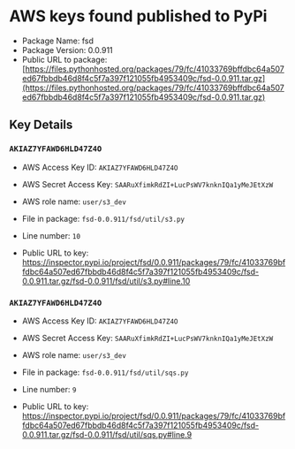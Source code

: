 # AWS keys found published to PyPi

* Package Name: fsd
* Package Version: 0.0.911
* Public URL to package: [https://files.pythonhosted.org/packages/79/fc/41033769bffdbc64a507ed67fbbdb46d8f4c5f7a397f121055fb4953409c/fsd-0.0.911.tar.gz](https://files.pythonhosted.org/packages/79/fc/41033769bffdbc64a507ed67fbbdb46d8f4c5f7a397f121055fb4953409c/fsd-0.0.911.tar.gz)

## Key Details

### `AKIAZ7YFAWD6HLD47Z4O`

* AWS Access Key ID: `AKIAZ7YFAWD6HLD47Z4O`
* AWS Secret Access Key: `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` 
* AWS role name: `user/s3_dev`
* File in package: `fsd-0.0.911/fsd/util/s3.py`
* Line number: `10`

* Public URL to key: https://inspector.pypi.io/project/fsd/0.0.911/packages/79/fc/41033769bffdbc64a507ed67fbbdb46d8f4c5f7a397f121055fb4953409c/fsd-0.0.911.tar.gz/fsd-0.0.911/fsd/util/s3.py#line.10



### `AKIAZ7YFAWD6HLD47Z4O`

* AWS Access Key ID: `AKIAZ7YFAWD6HLD47Z4O`
* AWS Secret Access Key: `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` 
* AWS role name: `user/s3_dev`
* File in package: `fsd-0.0.911/fsd/util/sqs.py`
* Line number: `9`

* Public URL to key: https://inspector.pypi.io/project/fsd/0.0.911/packages/79/fc/41033769bffdbc64a507ed67fbbdb46d8f4c5f7a397f121055fb4953409c/fsd-0.0.911.tar.gz/fsd-0.0.911/fsd/util/sqs.py#line.9


